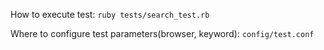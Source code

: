 How to execute test: `ruby tests/search_test.rb`

Where to configure test parameters(browser, keyword): `config/test.conf`

